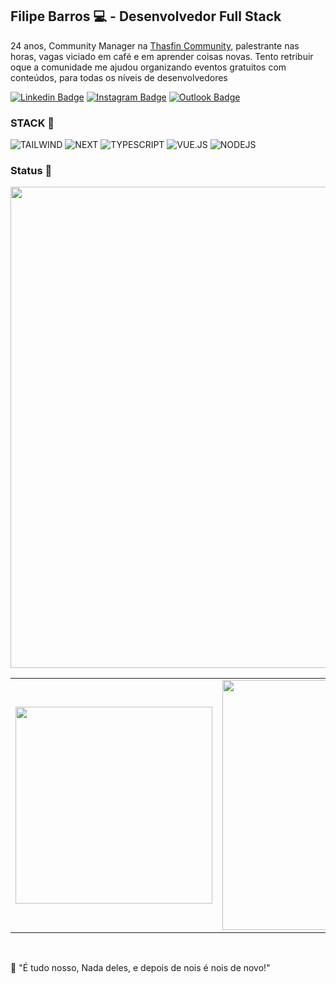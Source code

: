 ## Filipe Barros 💻 - Desenvolvedor Full Stack

24 anos, Community Manager na <a href="https://github.com/thasfin">Thasfin Community</a>, palestrante nas horas, vagas viciado em café e em aprender coisas novas. Tento retribuir oque a comunidade me ajudou organizando eventos gratuitos com conteúdos, para todas os níveis de desenvolvedores
<br/>

[![Linkedin Badge](https://img.shields.io/badge/LinkedIn-0077B5?style=flat-square&logo=linkedin&logoColor=whit)](https://www.linkedin.com/in/filipebarrosg/)
[![Instagram Badge](https://img.shields.io/badge/Instagram-E4405F?style=flat-square&logo=instagram&logoColor=white)](https://www.instagram.com/juregdev/)
[![Outlook Badge](https://img.shields.io/badge/Gmail-D14836?style=flat-square&logo=gmail&logoColor=white)](Filipe.barrosti@gmail.com)

### STACK 🎯

![TAILWIND](https://img.shields.io/badge/Tailwind_CSS-38B2AC?style=flat-square&logo=tailwind-css&logoColor=white)
![NEXT](https://img.shields.io/badge/next.js-000000?style=flat-square&logo=nextdotjs&logoColor=white)
![TYPESCRIPT](https://img.shields.io/badge/TypeScript-007ACC?style=flat-square&logo=typescript&logoColor=white)
![VUE.JS](https://img.shields.io/badge/Vue.js-35495E?style=flat-square&logo=vuedotjs&logoColor=4FC08D)
![NODEJS](https://img.shields.io/badge/Node.js-339933?style=flat-square&logo=nodedotjs&logoColor=white)

### Status 🚀

<div width="100%" align="center">
 <img width="770px" align="center" src="https://github-readme-activity-graph.cyclic.app/graph?username=juregdev&theme=vue&count_private=true" />
</div>
 

<table width="100%" align="center">
 <tr>
    <td><img width="315px" align="center" src="https://github-readme-stats.vercel.app/api/top-langs/?username=juregdev&hide=html&layout=compact&theme=vue-dark" /></td>
    <td><img width="400px" align="center" src="https://github-readme-stats.vercel.app/api?username=juregdev&count_private=true&theme=vue-dark"/></td>
  </tr>
</table>

<br/>

💭 "É tudo nosso, Nada deles, e depois de nois é nois de novo!"
